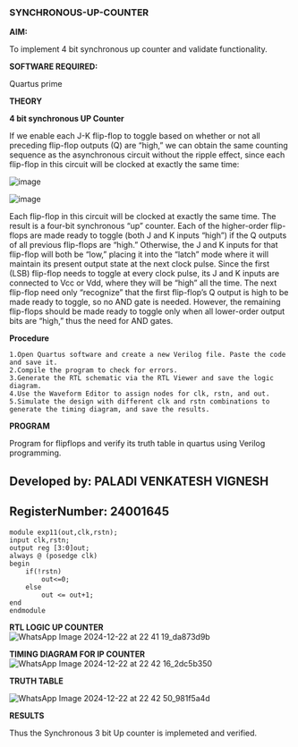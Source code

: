### SYNCHRONOUS-UP-COUNTER

**AIM:**

To implement 4 bit synchronous up counter and validate functionality.

**SOFTWARE REQUIRED:**

Quartus prime

**THEORY**

**4 bit synchronous UP Counter**

If we enable each J-K flip-flop to toggle based on whether or not all preceding flip-flop outputs (Q) are “high,” we can obtain the same counting sequence as the asynchronous circuit without the ripple effect, since each flip-flop in this circuit will be clocked at exactly the same time:

![image](https://github.com/naavaneetha/SYNCHRONOUS-UP-COUNTER/assets/154305477/d5db3fa0-e413-404c-b80e-b2f39d82e7e8)


![image](https://github.com/naavaneetha/SYNCHRONOUS-UP-COUNTER/assets/154305477/52cb61eb-d04b-442d-810c-31185a68410b)

Each flip-flop in this circuit will be clocked at exactly the same time.
The result is a four-bit synchronous “up” counter. Each of the higher-order flip-flops are made ready to toggle (both J and K inputs “high”) if the Q outputs of all previous flip-flops are “high.”
Otherwise, the J and K inputs for that flip-flop will both be “low,” placing it into the “latch” mode where it will maintain its present output state at the next clock pulse.
Since the first (LSB) flip-flop needs to toggle at every clock pulse, its J and K inputs are connected to Vcc or Vdd, where they will be “high” all the time.
The next flip-flop need only “recognize” that the first flip-flop’s Q output is high to be made ready to toggle, so no AND gate is needed.
However, the remaining flip-flops should be made ready to toggle only when all lower-order output bits are “high,” thus the need for AND gates.

**Procedure**

    1.Open Quartus software and create a new Verilog file. Paste the code and save it.
    2.Compile the program to check for errors.
    3.Generate the RTL schematic via the RTL Viewer and save the logic diagram.
    4.Use the Waveform Editor to assign nodes for clk, rstn, and out.
    5.Simulate the design with different clk and rstn combinations to generate the timing diagram, and save the results.

**PROGRAM**

Program for flipflops and verify its truth table in quartus using Verilog programming. 

## Developed by: PALADI VENKATESH VIGNESH
## RegisterNumber: 24001645

    module exp11(out,clk,rstn);
    input clk,rstn;
    output reg [3:0]out;
    always @ (posedge clk)
    begin
    	if(!rstn)
    		out<=0;
    	else
    		out <= out+1;
    end
    endmodule

**RTL LOGIC UP COUNTER**
![WhatsApp Image 2024-12-22 at 22 41 19_da873d9b](https://github.com/user-attachments/assets/3823865b-8c1a-4ee2-bbaa-ad626f393bf1)

**TIMING DIAGRAM FOR IP COUNTER**
![WhatsApp Image 2024-12-22 at 22 42 16_2dc5b350](https://github.com/user-attachments/assets/565c6169-79b2-47fd-a7dd-a1745a595e5c)


**TRUTH TABLE**

![WhatsApp Image 2024-12-22 at 22 42 50_981f5a4d](https://github.com/user-attachments/assets/fed322b7-bcd4-4b16-a46d-db15c9901bd1)


**RESULTS**

Thus the Synchronous 3 bit Up counter is implemeted and verified.


